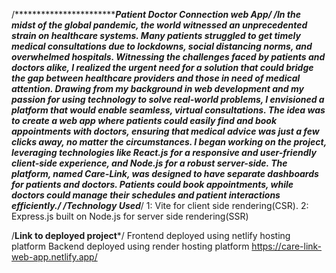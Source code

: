 /***********************************************Patient Doctor Connection web App*/
/*In the midst of the global pandemic, the world witnessed an unprecedented strain on healthcare systems. Many patients struggled to get timely medical consultations due to lockdowns, social distancing norms, and overwhelmed hospitals. Witnessing the challenges faced by patients and doctors alike, I realized the urgent need for a solution that could bridge the gap between healthcare providers and those in need of medical attention.
Drawing from my background in web development and my passion for using technology to solve real-world problems, I envisioned a platform that would enable seamless, virtual consultations. The idea was to create a web app where patients could easily find and book appointments with doctors, ensuring that medical advice was just a few clicks away, no matter the circumstances.
I began working on the project, leveraging technologies like React.js for a responsive and user-friendly client-side experience, and Node.js for a robust server-side. The platform, named Care-Link, was designed to have separate dashboards for patients and doctors. Patients could book appointments, while doctors could manage their schedules and patient interactions efficiently.*/
/*************************************Technology Used************************************************************/
1: Vite for client side rendering(CSR).
2: Express.js built on Node.js for server side rendering(SSR)


/******************************Link to deployed project*******************************/
Frontend deployed using netlify hosting platform
Backend deployed using render hosting platform
https://care-link-web-app.netlify.app/

